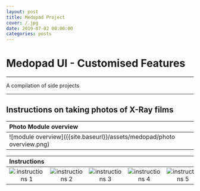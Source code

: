 ```yaml
---
layout: post
title: Medopad Project
cover: /.jpg
date: 2019-07-02 00:00:00
categories: posts
---
```


# Medopad UI - Customised Features

---
A compilation of side projects

---

## Instructions on taking photos of X-Ray films

|Photo Module overview|
|:--------|
|![module overview]({{site.baseurl}}/assets/medopad/photo overview.png)|


|Instructions           |                  |                   |                   |                   |
| :----------------: |:----------------:| :----------------:| :----------------:| :----------------:|
|![instructions 1]({{site.baseurl}}/assets/medopad/instructions1.png)|![instructions 2]({{site.baseurl}}/assets/medopad/instructions2.png)|![instructions 3]({{site.baseurl}}/assets/medopad/instructions3.png)|![instructions 4]({{site.baseurl}}/assets/medopad/instructions4.png)|![instructions 5]({{site.baseurl}}/assets/medopad/instructions5.png)
